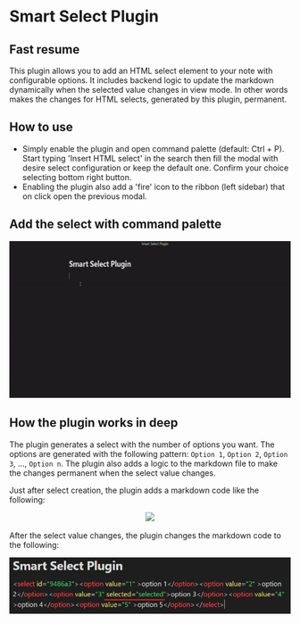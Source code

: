 # Smart Select Plugin

## Fast resume

This plugin allows you to add an HTML select element to your note with configurable options. It includes backend logic to update the markdown dynamically when the selected value changes in view mode.
In other words makes the changes for HTML selects, generated by this plugin, permanent.

## How to use
- Simply enable the plugin and open command palette (default: Ctrl + P). Start typing 'Insert HTML select' in the search then fill the modal with desire select configuration or keep the default one. Confirm your choice selecting bottom right button. 
- Enabling the plugin also add a 'fire' icon to the ribbon (left sidebar) that on click open the previous modal.

## Add the select with command palette

<p align="center">
  <img  src="https://github.com/IsaiaScope/smart-html-select-plugin/blob/dev/doc/video-example-ttml-select-plugin.gif?raw=1">
</p>


## How the plugin works in deep

The plugin generates a select with the number of options you want. The options are generated with the following pattern: `Option 1`, `Option 2`, `Option 3`, ..., `Option n`. The plugin also adds a logic to the markdown file to make the changes permanent when the select value changes.

Just after select creation, the plugin adds a markdown code like the following:

<p align="center">
  <img  src=src="https://github.com/IsaiaScope/smart-html-select-plugin/blob/dev/doc/before.png?raw=1">
</p>


After the select value changes, the plugin changes the markdown code to the following:

<p align="center">
  <img  src="https://github.com/IsaiaScope/smart-html-select-plugin/blob/dev/doc/after.png?raw=1">
</p>

